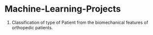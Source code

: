 # Machine-Learning-Projects
1. Classification of type of Patient from the biomechanical features of orthopedic patients.
